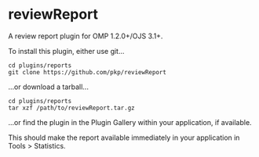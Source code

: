# reviewReport
A review report plugin for OMP 1.2.0+/OJS 3.1+.

To install this plugin, either use git...

    cd plugins/reports
    git clone https://github.com/pkp/reviewReport

...or download a tarball...

    cd plugins/reports
    tar xzf /path/to/reviewReport.tar.gz

...or find the plugin in the Plugin Gallery within your application, if available.

This should make the report available immediately in your application in Tools > Statistics.
